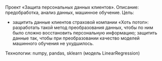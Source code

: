 Проект «Защита персональных данных клиентов». Описание: предобработка, анализ данных, машинное обучение. Цель:

- защитить данные клиентов страховой компании «Хоть потоп»: разработать такой метод преобразования данных, чтобы по ним было сложно восстановить персональную информацию;
защитить данные так, чтобы при преобразовании качество моделей машинного обучения не ухудшилось.

Технологии: numpy, pandas, sklearn (модель LinearRegression) 
